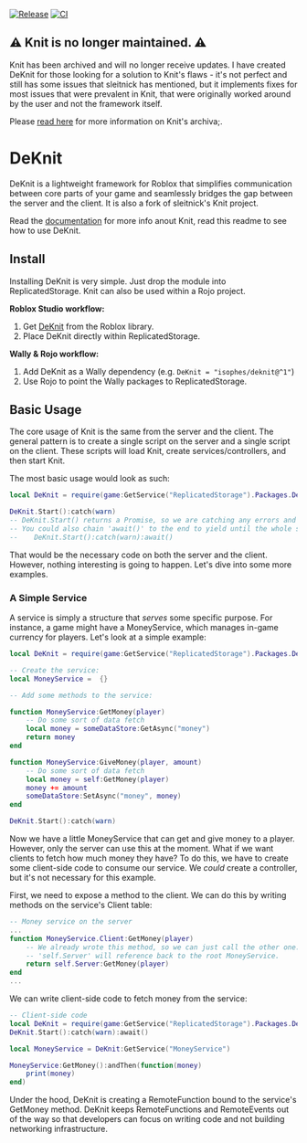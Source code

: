 [![Release](https://github.com/iSophes/DeKnit/actions/workflows/release.yaml/badge.svg)](https://github.com/iSophes/DeKnit/actions/workflows/release.yaml)
[![CI](https://github.com/iSophes/DeKnit/actions/workflows/ci.yaml/badge.svg)](https://github.com/iSophes/DeKnit/actions/workflows/ci.yaml)

## :warning: Knit is no longer maintained. :warning:

Knit has been archived and will no longer receive updates. I have created DeKnit for those looking for a solution to Knit's flaws - it's not perfect and still has some issues that sleitnick has mentioned, but it implements fixes for most issues that were prevalent in Knit, that were originally worked around by the user and not the framework itself.

Please [read here](/ARCHIVAL.md) for more information on Knit's archiva;.

# DeKnit

DeKnit is a lightweight framework for Roblox that simplifies communication between core parts of your game and seamlessly bridges the gap between the server and the client. It is also a fork of sleitnick's Knit project. 

Read the [documentation](https://sleitnick.github.io/Knit/) for more info anout Knit, read this readme to see how to use DeKnit.

## Install

Installing DeKnit is very simple. Just drop the module into ReplicatedStorage. Knit can also be used within a Rojo project.

**Roblox Studio workflow:**

1. Get [DeKnit](https://www.roblox.com/library/18812793726/DeKnit) from the Roblox library.
1. Place DeKnit directly within ReplicatedStorage.

**Wally & Rojo workflow:**

1. Add DeKnit as a Wally dependency (e.g. `DeKnit = "isophes/deknit@^1"`)
1. Use Rojo to point the Wally packages to ReplicatedStorage.

## Basic Usage

The core usage of Knit is the same from the server and the client. The general pattern is to create a single script on the server and a single script on the client. These scripts will load Knit, create services/controllers, and then start Knit.

The most basic usage would look as such:

```lua
local DeKnit = require(game:GetService("ReplicatedStorage").Packages.DeKnit)

DeKnit.Start():catch(warn)
-- DeKnit.Start() returns a Promise, so we are catching any errors and feeding it to the built-in 'warn' function
-- You could also chain 'await()' to the end to yield until the whole sequence is completed:
--    DeKnit.Start():catch(warn):await()
```

That would be the necessary code on both the server and the client. However, nothing interesting is going to happen. Let's dive into some more examples.

### A Simple Service

A service is simply a structure that _serves_ some specific purpose. For instance, a game might have a MoneyService, which manages in-game currency for players. Let's look at a simple example:

```lua
local DeKnit = require(game:GetService("ReplicatedStorage").Packages.DeKnit)

-- Create the service:
local MoneyService =  {}

-- Add some methods to the service:

function MoneyService:GetMoney(player)
	-- Do some sort of data fetch
	local money = someDataStore:GetAsync("money")
	return money
end

function MoneyService:GiveMoney(player, amount)
	-- Do some sort of data fetch
	local money = self:GetMoney(player)
	money += amount
	someDataStore:SetAsync("money", money)
end

DeKnit.Start():catch(warn)
```

Now we have a little MoneyService that can get and give money to a player. However, only the server can use this at the moment. What if we want clients to fetch how much money they have? To do this, we have to create some client-side code to consume our service. We _could_ create a controller, but it's not necessary for this example.

First, we need to expose a method to the client. We can do this by writing methods on the service's Client table:

```lua
-- Money service on the server
...
function MoneyService.Client:GetMoney(player)
	-- We already wrote this method, so we can just call the other one.
	-- 'self.Server' will reference back to the root MoneyService.
	return self.Server:GetMoney(player)
end
...
```

We can write client-side code to fetch money from the service:

```lua
-- Client-side code
local DeKnit = require(game:GetService("ReplicatedStorage").Packages.DeKnit)
DeKnit.Start():catch(warn):await()

local MoneyService = DeKnit:GetService("MoneyService")

MoneyService:GetMoney():andThen(function(money)
	print(money)
end)
```

Under the hood, DeKnit is creating a RemoteFunction bound to the service's GetMoney method. DeKnit keeps RemoteFunctions and RemoteEvents out of the way so that developers can focus on writing code and not building networking infrastructure.
